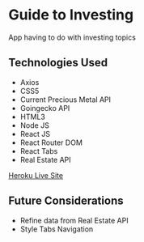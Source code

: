 # Guide to Investing

App having to do with investing topics

## Technologies Used

* Axios
* CSS5
* Current Precious Metal API
* Goingecko API
* HTML3
* Node JS
* React JS
* React Router DOM
* React Tabs
* Real Estate API
  
[Heroku Live Site](https://guide-to-investing.herokuapp.com/)

## Future Considerations
* Refine data from Real Estate API
* Style Tabs Navigation